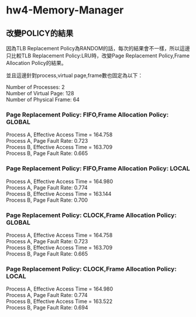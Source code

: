 # hw4-Memory-Manager

## **改變POLICY的結果**

因為TLB Replacement Policy為RANDOM的話，每次的結果會不一樣，所以這邊只比較TLB Replacement Policy:LRU時，改變Page Replacement Policy,Frame Allocation Policy的結果。

並且這邊針對process,virtual page,frame數也固定為以下：

Number of Processes: 2	  
Number of Virtual Page: 128  
Number of Physical Frame: 64  

### Page Replacement Policy: FIFO,Frame Allocation Policy: GLOBAL

Process A, Effective Access Time = 164.758  
Process A, Page Fault Rate: 0.723  
Process B, Effective Access Time = 163.709  
Process B, Page Fault Rate: 0.665  

### Page Replacement Policy: FIFO,Frame Allocation Policy: LOCAL

Process A, Effective Access Time = 164.980  
Process A, Page Fault Rate: 0.774  
Process B, Effective Access Time = 163.144  
Process B, Page Fault Rate: 0.700  

### Page Replacement Policy: CLOCK,Frame Allocation Policy: GLOBAL

Process A, Effective Access Time = 164.758  
Process A, Page Fault Rate: 0.723  
Process B, Effective Access Time = 163.709  
Process B, Page Fault Rate: 0.665  

### Page Replacement Policy: CLOCK,Frame Allocation Policy: LOCAL

Process A, Effective Access Time = 164.980  
Process A, Page Fault Rate: 0.774  
Process B, Effective Access Time = 163.522  
Process B, Page Fault Rate: 0.694  
